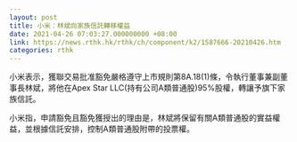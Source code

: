 ```yaml
---
layout: post
title: 小米：林斌向家族信託轉移權益
date: 2021-04-26 07:03:27.000000000 +08:00
link: https://news.rthk.hk/rthk/ch/component/k2/1587666-20210426.htm
categories: rthk
---
```


小米表示，獲聯交易批准豁免嚴格遵守上市規則第8A.18(1)條，令執行董事兼副董事長林斌，將他在Apex Star LLC(持有公司A類普通股)95%股權，轉讓予旗下家族信託。

小米指，申請豁免且豁免獲授出的理由是，林斌將保留有關A類普通股的實益權益，並根據信託安排，控制A類普通股附帶的投票權。
